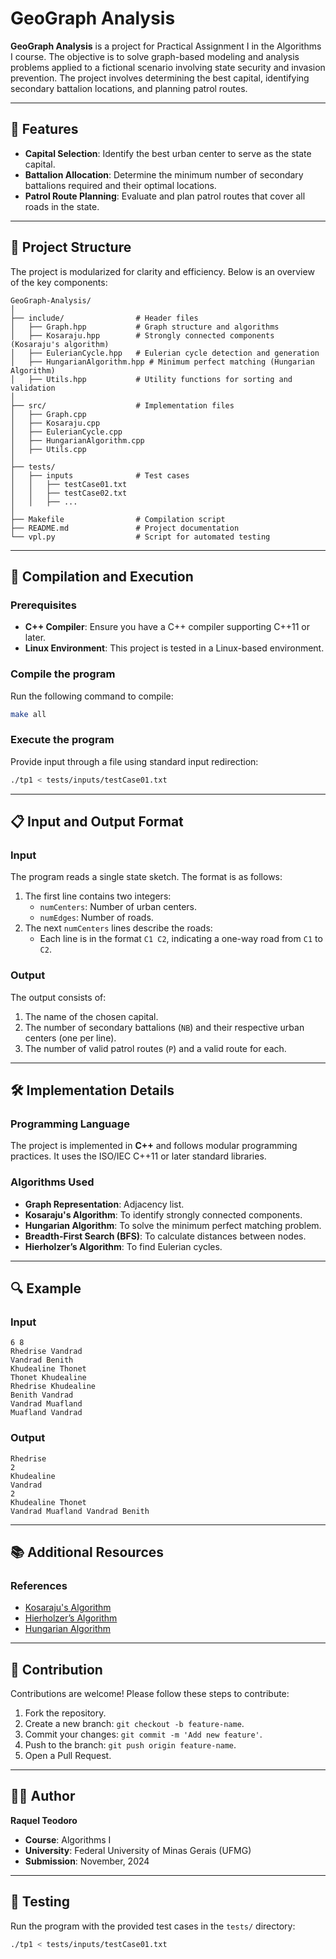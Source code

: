 # GeoGraph Analysis

**GeoGraph Analysis** is a project for Practical Assignment I in the Algorithms I course. The objective is to solve graph-based modeling and analysis problems applied to a fictional scenario involving state security and invasion prevention. The project involves determining the best capital, identifying secondary battalion locations, and planning patrol routes.

---

## 🌟 Features

- **Capital Selection**: Identify the best urban center to serve as the state capital.
- **Battalion Allocation**: Determine the minimum number of secondary battalions required and their optimal locations.
- **Patrol Route Planning**: Evaluate and plan patrol routes that cover all roads in the state.

---

## 📂 Project Structure

The project is modularized for clarity and efficiency. Below is an overview of the key components:

```
GeoGraph-Analysis/
│
├── include/                # Header files
│   ├── Graph.hpp           # Graph structure and algorithms
│   ├── Kosaraju.hpp        # Strongly connected components (Kosaraju's algorithm)
│   ├── EulerianCycle.hpp   # Eulerian cycle detection and generation
│   ├── HungarianAlgorithm.hpp # Minimum perfect matching (Hungarian Algorithm)
│   ├── Utils.hpp           # Utility functions for sorting and validation
│
├── src/                    # Implementation files
│   ├── Graph.cpp
│   ├── Kosaraju.cpp
│   ├── EulerianCycle.cpp
│   ├── HungarianAlgorithm.cpp
│   ├── Utils.cpp
│
├── tests/
│   ├── inputs              # Test cases
│   │   ├── testCase01.txt
│   │   ├── testCase02.txt
│   │   ├── ...
│
├── Makefile                # Compilation script
├── README.md               # Project documentation
└── vpl.py                  # Script for automated testing
```

---

## 🚀 Compilation and Execution

### Prerequisites

- **C++ Compiler**: Ensure you have a C++ compiler supporting C++11 or later.
- **Linux Environment**: This project is tested in a Linux-based environment.

### Compile the program

Run the following command to compile:

```bash
make all
```

### Execute the program

Provide input through a file using standard input redirection:

```bash
./tp1 < tests/inputs/testCase01.txt
```

---

## 📋 Input and Output Format

### Input
The program reads a single state sketch. The format is as follows:

1. The first line contains two integers:
   - `numCenters`: Number of urban centers.
   - `numEdges`: Number of roads.
2. The next `numCenters` lines describe the roads:
   - Each line is in the format `C1 C2`, indicating a one-way road from `C1` to `C2`.

### Output
The output consists of:

1. The name of the chosen capital.
2. The number of secondary battalions (`NB`) and their respective urban centers (one per line).
3. The number of valid patrol routes (`P`) and a valid route for each.

---

## 🛠️ Implementation Details

### Programming Language

The project is implemented in **C++** and follows modular programming practices. It uses the ISO/IEC C++11 or later standard libraries.

### Algorithms Used

- **Graph Representation**: Adjacency list.
- **Kosaraju's Algorithm**: To identify strongly connected components.
- **Hungarian Algorithm**: To solve the minimum perfect matching problem.
- **Breadth-First Search (BFS)**: To calculate distances between nodes.
- **Hierholzer’s Algorithm**: To find Eulerian cycles.

---

## 🔍 Example

### Input
```plaintext
6 8
Rhedrise Vandrad
Vandrad Benith
Khudealine Thonet
Thonet Khudealine
Rhedrise Khudealine
Benith Vandrad
Vandrad Muafland
Muafland Vandrad
```

### Output
```plaintext
Rhedrise
2
Khudealine
Vandrad
2
Khudealine Thonet
Vandrad Muafland Vandrad Benith
```

---

## 📚 Additional Resources

### References
- [Kosaraju's Algorithm](https://en.wikipedia.org/wiki/Kosaraju%27s_algorithm)
- [Hierholzer’s Algorithm](https://en.wikipedia.org/wiki/Eulerian_path#Hierholzer's_algorithm)
- [Hungarian Algorithm](https://en.wikipedia.org/wiki/Hungarian_algorithm)

---

## 🤝 Contribution

Contributions are welcome! Please follow these steps to contribute:

1. Fork the repository.
2. Create a new branch: `git checkout -b feature-name`.
3. Commit your changes: `git commit -m 'Add new feature'`.
4. Push to the branch: `git push origin feature-name`.
5. Open a Pull Request.

---

## 👩‍💻 Author

**Raquel Teodoro**  
- **Course**: Algorithms I  
- **University**: Federal University of Minas Gerais (UFMG)  
- **Submission**: November, 2024  

---

## 🧪 Testing

Run the program with the provided test cases in the `tests/` directory:

```bash
./tp1 < tests/inputs/testCase01.txt
```

